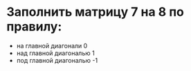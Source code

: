 # Заполнить матрицу 7 на 8 по правилу:
* на главной диагонали 0
* над главной диагональю 1
* под главной диагональю -1
